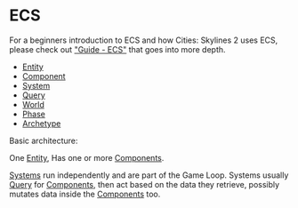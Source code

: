 # ECS

For a beginners introduction to ECS and how Cities: Skylines 2 uses ECS, please check out ["Guide - ECS"](../../guides/ecs.md) that goes into more depth.

- [Entity](./entity.md)
- [Component](./component.md)
- [System](./system.md)
- [Query](./query.md)
- [World](./world.md)
- [Phase](./phase.md)
- [Archetype](./archetype.md)

Basic architecture:

One [Entity](./entity.md), Has one or more [Components](./component.md).

[Systems](./system.md) run independently and are part of the Game Loop. Systems usually [Query](./query.md) for [Components](./component.md), then act based on the data they retrieve, possibly mutates data inside the [Components](./component.md) too.